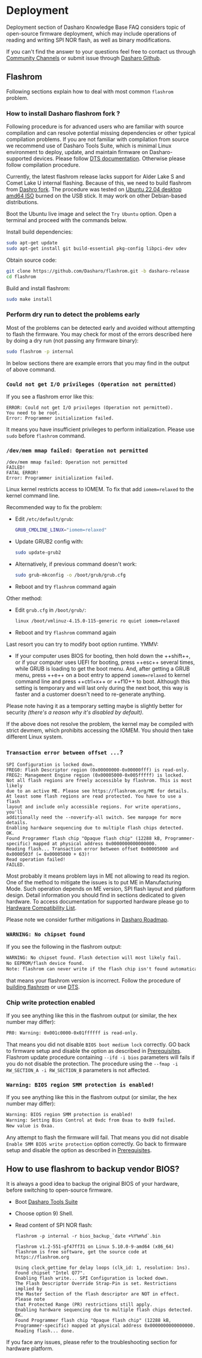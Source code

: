 # Deployment

Deployment section of Dasharo Knowledge Base FAQ considers topic of open-source
firmware deployment, which may include operations of reading and writing SPI NOR
flash, as well as binary modifications.

If you can't find the answer to your questions feel free to contact us through
[Community Channels](../index.md#community) or submit issue through [Dasharo
Github](https://github.com/Dasharo/dasharo-issues).

## Flashrom

Following sections explain how to deal with most common `flashrom` problem.

### How to install Dasharo flashrom fork ?

Following procedure is for advanced users who are familiar with source
compilation and can resolve potential missing dependencies or other typical
compilation problems. If you are not familiar with compilation from source we
recommend use of Dasharo Tools Suite, which is minimal Linux environment to
deploy, update, and maintain firmware on Dasharo-supported devices. Please
follow [DTS documentation](../../dasharo-tools-suite/overview). Otherwise
please follow compilation procedure.

Currently, the latest flashrom release lacks support for Alder Lake
S and Comet Lake U internal flashing. Because of this, we need to
build flashrom from [Dashro
fork](https://github.com/Dasharo/flashrom/tree/dasharo-release).
The procedure was tested on [Ubuntu 22.04 desktop amd64
ISO](https://releases.ubuntu.com/22.04/ubuntu-22.04.1-desktop-amd64.iso)
burned on the USB stick. It may work on other Debian-based distributions.

Boot the Ubuntu live image and select the `Try Ubuntu` option. Open a terminal
and proceed with the commands below.

Install build dependencies:

```bash
sudo apt-get update
sudo apt-get install git build-essential pkg-config libpci-dev udev
```

Obtain source code:

```bash
git clone https://github.com/Dasharo/flashrom.git -b dasharo-release
cd flashrom
```

Build and install flashrom:

```bash
sudo make install
```

### Perform dry run to detect the problems early

Most of the problems can be detected early and avoided without attempting to
flash the firmware. You may check for most of the errors described here by
doing a dry run (not passing any firmware binary):

```bash
sudo flashrom -p internal
```

In below sections there are example errors that you may find in the output of
above command.

### `Could not get I/O privileges (Operation not permitted)`

If you see a flashrom error like this:

``` console
ERROR: Could not get I/O privileges (Operation not permitted).
You need to be root.
Error: Programmer initialization failed.
```

It means you have insufficient privileges to perform initialization. Please use
`sudo` before `flashrom` command.

### `/dev/mem mmap failed: Operation not permitted`

``` console
/dev/mem mmap failed: Operation not permitted
FAILED!
FATAL ERROR!
Error: Programmer initialization failed.
```

Linux kernel restricts access to IOMEM. To fix that add `iomem=relaxed` to the
kernel command line.

Recommended way to fix the problem:

* Edit `/etc/default/grub`:

  ``` bash
  GRUB_CMDLINE_LINUX="iomem=relaxed"
  ```

* Update GRUB2 config with:

  ``` bash
  sudo update-grub2
  ```

* Alternatively, if previous command doesn't work:

  ``` bash
  sudo grub-mkconfig -o /boot/grub/grub.cfg
  ```

* Reboot and try `flashrom` command again

Other method:

* Edit `grub.cfg` in `/boot/grub/`:

  ``` bash
  linux /boot/vmlinuz-4.15.0-115-generic ro quiet iomem=relaxed
  ```

* Reboot and try `flashrom` command again

Last resort you can try to modify boot option runtime. YMMV:

* If your computer uses BIOS for booting, then hold down the ++shift++, or if
  your computer uses UEFI for booting, press ++esc++ several times, while GRUB
  is loading to get the boot menu. And, after getting a GRUB menu, press ++e++
  on a boot entry to append `iomem=relaxed` to kernel command line and press
  ++ctrl+x++ or ++f10++ to boot. Although this setting is temporary and will
  last only during the next boot, this way is faster and a customer doesn't
  need to re-generate anything.

Please note having it as a temporary setting maybe is slightly better for security
_(there's a reason why it's disabled by default)_.

If the above does not resolve the problem, the kernel may be compiled with strict
devmem, which prohibits accessing the IOMEM. You should then take different
Linux system.

### `Transaction error between offset ...`?

``` console
SPI Configuration is locked down.
FREG0: Flash Descriptor region (0x00000000-0x00000fff) is read-only.
FREG2: Management Engine region (0x00005000-0x005fffff) is locked.
Not all flash regions are freely accessible by flashrom. This is most likely
due to an active ME. Please see https://flashrom.org/ME for details.
At least some flash regions are read protected. You have to use a flash
layout and include only accessible regions. For write operations, you'll
additionally need the --noverify-all switch. See manpage for more details.
Enabling hardware sequencing due to multiple flash chips detected.
OK.
Found Programmer flash chip "Opaque flash chip" (12288 kB, Programmer-specific) mapped at physical address 0x0000000000000000.
Reading flash... Transaction error between offset 0x00005000 and 0x0000503f (= 0x00005000 + 63)!
Read operation failed!
FAILED.
```

Most probably it means problem lays in ME not allowing to read its region. One
of the method to mitigate the issues is to put ME in Manufacturing Mode. Such
operation depends on ME version, SPI flash layout and platform design. Detail
information you should find in sections dedicated to given hardware. To access
documentation for supported hardware please go to [Hardware Compatibility
List](../variants/hardware-compatibility-list.md).

Please note we consider further mitigations in [Dasharo Roadmap](../ecosystem/roadmap.md).

### `WARNING: No chipset found`

If you see the following in the flashrom output:

```txt
WARNING: No chipset found. Flash detection will most likely fail.
No EEPROM/flash device found.
Note: flashrom can never write if the flash chip isn't found automatically.
```

that means your flashrom version is incorrect. Follow the procedure of
[building flashrom](#how-to-install-dasharo-flashrom-fork) or use
[DTS](../../dasharo-tools-suite/overview).

### Chip write protection enabled

If you see anything like this in the flashrom output (or similar, the hex
number may differ):

```txt
PR0: Warning: 0x001c0000-0x01ffffff is read-only.
```

That means you did not disable `BIOS boot medium lock` correctly. GO back to
firmware setup and disable the option as described in
[Prerequisites](#prerequisites). Flashrom update procedure containing
`--ifd -i bios` parameters will fails if you do not disable the protection.
The procedure using the `--fmap -i RW_SECTION_A -i RW_SECTION_B` parameters
is not affected.

### `Warning: BIOS region SMM protection is enabled!`

If you see anything like this in the flashrom output (or similar, the hex
number may differ):

```txt
Warning: BIOS region SMM protection is enabled!
Warning: Setting Bios Control at 0xdc from 0xaa to 0x89 failed.
New value is 0xaa.
```

Any attempt to flash the firmware will fail. That means you did not disable
`Enable SMM BIOS write protection` option correctly. Go back to firmware setup
and disable the option as described in [Prerequisites](#prerequisites).

## How to use flashrom to backup vendor BIOS?

<!-- BIOS backup section is very generic and should be treated as such.
This section even can be replaced with Dasharo Tools Suite, fwupd, or other
tools that can simplify the operation for the user -->

It is always a good idea to backup the original BIOS of your hardware, before
switching to open-source firmware.

* Boot [Dasharo Tools Suite](../../../dasharo-tools-suite/documentation#bootable-usb-stick)
* Choose option 9) Shell.
* Read content of SPI NOR flash:

  ``` console
  flashrom -p internal -r bios_backup_`date +%Y%m%d`.bin

  flashrom v1.2-551-gf47ff31 on Linux 5.10.0-9-amd64 (x86_64)
  flashrom is free software, get the source code at https://flashrom.org

  Using clock_gettime for delay loops (clk_id: 1, resolution: 1ns).
  Found chipset "Intel Q77".
  Enabling flash write... SPI Configuration is locked down.
  The Flash Descriptor Override Strap-Pin is set. Restrictions implied by
  the Master Section of the flash descriptor are NOT in effect. Please note
  that Protected Range (PR) restrictions still apply.
  Enabling hardware sequencing due to multiple flash chips detected.
  OK.
  Found Programmer flash chip "Opaque flash chip" (12288 kB, Programmer-specific) mapped at physical address 0x0000000000000000.
  Reading flash... done.
  ```

If you face any issues, please refer to the troubleshooting section for
hardware platform.
